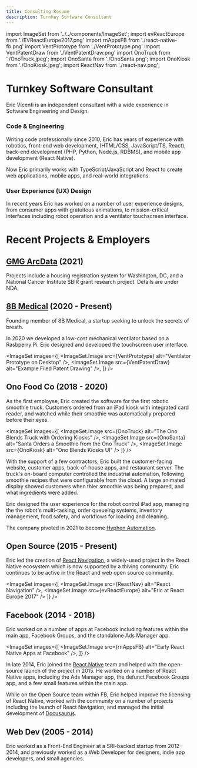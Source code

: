 ```yaml
---
title: Consulting Resume
description: Turnkey Software Consultant
---
```


import ImageSet from '../../components/ImageSet';
import evReactEurope from './EVReactEurope2017.png'
import rnAppsFB from './react-native-fb.png'
import VentPrototype from './VentPrototype.png'
import VentPatentDraw from './VentPatentDraw.png'
import OnoTruck from './OnoTruck.jpeg';
import OnoSanta from './OnoSanta.png';
import OnoKiosk from './OnoKiosk.jpeg';
import ReactNav from './react-nav.png';

# Turnkey Software Consultant

Eric Vicenti is an independent consultant with a wide experience in Software Engineering and Design.

### Code & Engineering

Writing code professionally since 2010, Eric has years of experience with robotics, front-end web development, (HTML/CSS, JavaScript/TS, React), back-end development (PHP, Python, Node.js, RDBMS), and mobile app development (React Native).

Now Eric primarily works with TypeScript/JavaScript and React to create web applications, mobile apps, and real-world integrations.

### User Experience (UX) Design

In recent years Eric has worked on a number of user experience designs, from consumer apps with gratuitous animations, to mission-critical interfaces including robot operation and a ventilator touchscreen interface.

# Recent Projects & Employers

## [GMG ArcData](https://gmgarcdata.com/) (2021)

Projects include a housing registration system for Washington, DC, and a National Cancer Institute SBIR grant research project. Details are under NDA.

## [8B Medical](https://8bmedical.com) (2020 - Present)

Founding member of 8B Medical, a startup seeking to unlock the secrets of breath.

In 2020 we developed a low-cost mechanical ventilator based on a Rasbperry Pi. Eric designed and developed the touchscreen user interface.

<ImageSet images={[
<ImageSet.Image src={VentPrototype} alt="Ventilator Prototype on Desktop" />,
<ImageSet.Image src={VentPatentDraw} alt="Example Filed Patent Drawing" />,
]} />

## Ono Food Co (2018 - 2020)

As the first employee, Eric created the software for the first robotic smoothie truck. Customers ordered from an iPad kiosk with integrated card reader, and watched while their smoothie was automatically prepared before their eyes.

<ImageSet images={[
<ImageSet.Image src={OnoTruck} alt="The Ono Blends Truck with Ordering Kiosks" />,
<ImageSet.Image src={OnoSanta} alt="Santa Orders a Smoothie from the Ono Truck" />,
<ImageSet.Image src={OnoKiosk} alt="Ono Blends Kiosks UI" />
]} />

With the support of a few contractors, Eric built the customer-facing website, customer apps, back-of-house apps, and restaurant server. The truck's on-board computer controlled the industrial automation, following smoothie recipes that were configurable from the cloud. A large animated display showed customers when thier smoothie was being prepared, and what ingredients were added.

Eric designed the user experience for the robot control iPad app, managing the the robot's multi-tasking, order queueing systems, inventory management, food safety, and workflows for loading and cleaning.

The company pivoted in 2021 to become [Hyphen Automation](https://usehyphen.com).

## Open Source (2015 - Present)

Eric led the creation of [React Navigation](https://reactnavigation.org), a widely-used project in the React Native ecosystem which is now supported by a thiving community. Eric continues to be active in the React and web open source community.

<ImageSet images={[
<ImageSet.Image src={ReactNav} alt="React Navigation" />,
<ImageSet.Image src={evReactEurope} alt="Eric at React Europe 2017" />
]} />

## Facebook (2014 - 2018)

Eric worked on a number of apps at Facebook including features within the main app, Facebook Groups, and the standalone Ads Manager app.

<ImageSet images={[
<ImageSet.Image src={rnAppsFB} alt="Early React Native Apps at Facebook" />,
]} />

In late 2014, Eric joined the [React Native](https://reactnative.dev/) team and helped with the open-source launch of the project in 2015. He worked on a number of React Native apps, including the Ads Manager app, the defunct Facebook Groups app, and a few small features within the main app.

While on the Open Source team within FB, Eric helped improve the licensing of React Native, worked with the community on a number of projects including the launch of React Navigation, and managed the initial development of [Docusaurus](https://docusaurus.io).

## Web Dev (2005 - 2014)

Eric worked as a Front-End Engineer at a SRI-backed startup from 2012-2014, and previously worked as a Web Developer for designers, indie app developers, and small agencies.
